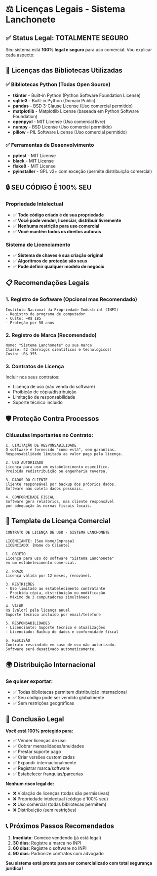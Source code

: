 # ⚖️ Licenças Legais - Sistema Lanchonete

## ✅ Status Legal: TOTALMENTE SEGURO

Seu sistema está **100% legal e seguro** para uso comercial. Vou explicar cada aspecto:

## 📜 Licenças das Bibliotecas Utilizadas

### ✅ Bibliotecas Python (Todas Open Source)
- **tkinter** - Built-in Python (Python Software Foundation License)
- **sqlite3** - Built-in Python (Domain Public)
- **pandas** - BSD 3-Clause License (Uso comercial permitido)
- **matplotlib** - Matplotlib License (baseada em Python Software Foundation)
- **openpyxl** - MIT License (Uso comercial livre)
- **numpy** - BSD License (Uso comercial permitido)
- **pillow** - PIL Software License (Uso comercial permitido)

### ✅ Ferramentas de Desenvolvimento
- **pytest** - MIT License
- **black** - MIT License  
- **flake8** - MIT License
- **pyinstaller** - GPL v2+ com exceção (permite distribuição comercial)

## 🔒 SEU CÓDIGO É 100% SEU

### Propriedade Intelectual
- ✅ **Todo código criado é de sua propriedade**
- ✅ **Você pode vender, licenciar, distribuir livremente**
- ✅ **Nenhuma restrição para uso comercial**
- ✅ **Você mantém todos os direitos autorais**

### Sistema de Licenciamento
- ✅ **Sistema de chaves é sua criação original**
- ✅ **Algoritmos de proteção são seus**
- ✅ **Pode definir qualquer modelo de negócio**

## 📋 Recomendações Legais

### 1. Registro de Software (Opcional mas Recomendado)
```
Instituto Nacional da Propriedade Industrial (INPI)
- Registro de programa de computador
- Custo: ~R$ 185
- Proteção por 50 anos
```

### 2. Registro de Marca (Recomendado)
```
Nome: "Sistema Lanchonete" ou sua marca
Classe: 42 (Serviços científicos e tecnológicos)
Custo: ~R$ 355
```

### 3. Contratos de Licença
Incluir nos seus contratos:
- Licença de uso (não venda do software)
- Proibição de cópia/distribuição
- Limitação de responsabilidade
- Suporte técnico incluído

## 🛡️ Proteção Contra Processos

### Cláusulas Importantes no Contrato:
```
1. LIMITAÇÃO DE RESPONSABILIDADE
O software é fornecido "como está", sem garantias.
Responsabilidade limitada ao valor pago pela licença.

2. USO AUTORIZADO
Licença para uso em estabelecimento específico.
Proibida redistribuição ou engenharia reversa.

3. DADOS DO CLIENTE
Cliente responsável por backup dos próprios dados.
Software não coleta dados pessoais.

4. CONFORMIDADE FISCAL
Software gera relatórios, mas cliente responsável
por adequação às normas fiscais locais.
```

## 📄 Template de Licença Comercial

```
CONTRATO DE LICENÇA DE USO - SISTEMA LANCHONETE

LICENCIANTE: [Seu Nome/Empresa]
LICENCIADO: [Nome do Cliente]

1. OBJETO
Licença para uso do software "Sistema Lanchonete" 
em um estabelecimento comercial.

2. PRAZO
Licença válida por 12 meses, renovável.

3. RESTRIÇÕES
- Uso limitado ao estabelecimento contratante
- Proibida cópia, distribuição ou modificação
- Máximo de 3 computadores simultâneos

4. VALOR
R$ [valor] pela licença anual
Suporte técnico incluído por email/telefone

5. RESPONSABILIDADES
- Licenciante: Suporte técnico e atualizações
- Licenciado: Backup de dados e conformidade fiscal

6. RESCISÃO
Contrato rescindido em caso de uso não autorizado.
Software será desativado automaticamente.
```

## 🌍 Distribuição Internacional

### Se quiser exportar:
- ✅ Todas bibliotecas permitem distribuição internacional
- ✅ Seu código pode ser vendido globalmente
- ✅ Sem restrições geográficas

## 🎯 Conclusão Legal

**Você está 100% protegido para:**
- ✅ Vender licenças de uso
- ✅ Cobrar mensalidades/anuidades
- ✅ Prestar suporte pago
- ✅ Criar versões customizadas
- ✅ Expandir internacionalmente
- ✅ Registrar marca/software
- ✅ Estabelecer franquias/parcerias

**Nenhum risco legal de:**
- ❌ Violação de licenças (todas são permissivas)
- ❌ Propriedade intelectual (código é 100% seu)
- ❌ Uso comercial (todas bibliotecas permitem)
- ❌ Distribuição (sem restrições)

## 📞 Próximos Passos Recomendados

1. **Imediato**: Comece vendendo (já está legal)
2. **30 dias**: Registre a marca no INPI
3. **60 dias**: Registre o software no INPI
4. **90 dias**: Padronize contratos com advogado

**Seu sistema está pronto para ser comercializado com total segurança jurídica!**